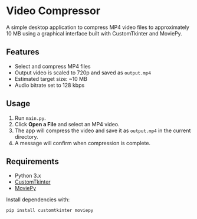 # Video Compressor

A simple desktop application to compress MP4 video files to approximately 10 MB using a graphical interface built with CustomTkinter and MoviePy.

## Features

- Select and compress MP4 files
- Output video is scaled to 720p and saved as `output.mp4`
- Estimated target size: ~10 MB
- Audio bitrate set to 128 kbps

## Usage

1. Run `main.py`.
2. Click **Open a File** and select an MP4 video.
3. The app will compress the video and save it as `output.mp4` in the current directory.
4. A message will confirm when compression is complete.

## Requirements

- Python 3.x
- [CustomTkinter](https://github.com/TomSchimansky/CustomTkinter)
- [MoviePy](https://zulko.github.io/moviepy/)

Install dependencies with:

```sh
pip install customtkinter moviepy